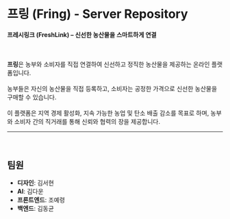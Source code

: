 # 프링 (Fring) - Server Repository
#### 프레시링크 (FreshLink) – 신선한 농산물을 스마트하게 연결

<br>

**프링**은 농부와 소비자를 직접 연결하여 신선하고 정직한 농산물을 제공하는 온라인 플랫폼입니다. 
<br>
<br>
농부들은 자신의 농산물을 직접 등록하고, 소비자는 공정한 가격으로 신선한 농산물을 구매할 수 있습니다. 
<br>
<br>
이 플랫폼은 지역 경제 활성화, 지속 가능한 농업 및 탄소 배출 감소를 목표로 하며, 농부와 소비자 간의 직거래를 통해 신뢰와 협력의 장을 제공합니다.

---

<br>

## **팀원**

- **디자인**: 김서현
- **AI**: 김다운
- **프론트엔드**: 조예령
- **백엔드**: 김동균
